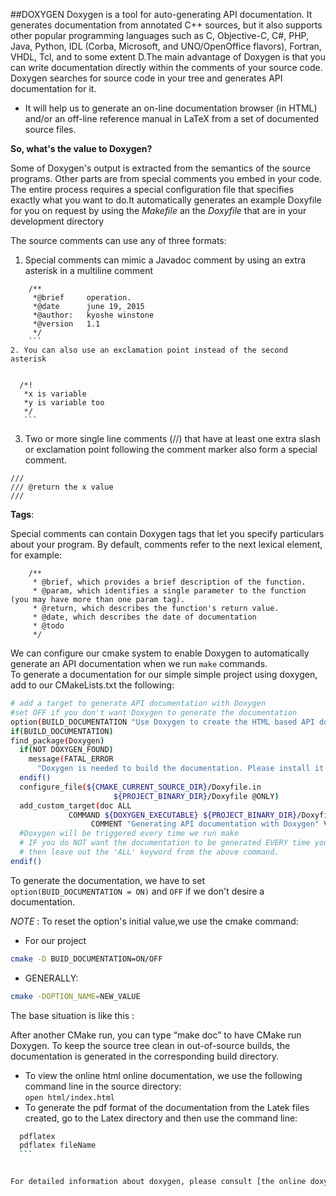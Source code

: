 ##DOXYGEN
Doxygen is a tool for auto-generating API documentation. It generates documentation from annotated C++ sources, but it also supports other popular programming languages such as C, Objective-C, C#, PHP, Java, Python, IDL (Corba, Microsoft, and UNO/OpenOffice flavors), Fortran, VHDL, Tcl, and to some extent D.The main advantage of Doxygen is that you can write documentation directly within the comments of your source code. Doxygen searches for source code in your tree and generates API documentation for it.   
  - It will help us to generate an on-line documentation browser (in HTML) and/or an off-line reference manual in LaTeX  from a set of documented source files. 
  
**So, what's the value to Doxygen?**

Some of Doxygen's output is extracted from the semantics of the source programs. Other parts are from special comments you embed in your code. The entire process requires a special configuration file that specifies exactly what you want to do.It automatically generates an example Doxyfile for you on request by using the *Makefile* an the *Doxyfile* that are in your development directory 

The source comments can use any of three formats:   
 1. Special comments can mimic a Javadoc comment by using an extra asterisk in a multiline comment
 
 ```
     /**
      *@brief     operation.
      *@date      june 19, 2015
      *@author:   kyoshe winstone
      *@version   1.1
      */
     ```
 2. You can also use an exclamation point instead of the second asterisk 
  
 ```
      /*!
       *x is variable
       *y is variable too
       */
       ```   
 3. Two or more single line comments (//) that have at least one extra slash or exclamation point following the comment marker also form a special comment.   
```
///
/// @return the x value
///
```
 
**Tags**:

Special comments can contain Doxygen tags that let you specify particulars about your program. By default, comments refer to the next lexical element, for example:   
```
    /**
     * @brief, which provides a brief description of the function.
     * @param, which identifies a single parameter to the function (you may have more than one param tag).
     * @return, which describes the function's return value.
     * @date, which describes the date of documentation
     * @todo
     */
```

We can configure our cmake system to enable Doxygen to automatically generate an API documentation when we run ```make```   commands.    
To generate a documentation for our simple simple project using doxygen, add to our CMakeLists.txt the following:

```sh
# add a target to generate API documentation with Doxygen
#set OFF if you don't want Doxygen to generate the documentation
option(BUILD_DOCUMENTATION "Use Doxygen to create the HTML based API documentation" ON)
if(BUILD_DOCUMENTATION)
find_package(Doxygen)
  if(NOT DOXYGEN_FOUND)
    message(FATAL_ERROR
      "Doxygen is needed to build the documentation. Please install it correctly")
  endif()
  configure_file(${CMAKE_CURRENT_SOURCE_DIR}/Doxyfile.in 
                       ${PROJECT_BINARY_DIR}/Doxyfile @ONLY)
  add_custom_target(doc ALL
             COMMAND ${DOXYGEN_EXECUTABLE} ${PROJECT_BINARY_DIR}/Doxyfile
                  COMMENT "Generating API documentation with Doxygen" VERBATIM)
  #Doxygen will be triggered every time we run make
  # IF you do NOT want the documentation to be generated EVERY time you build the project
  # then leave out the 'ALL' keyword from the above command.                
endif()

```   
To generate the documentation, we have to set   
```option(BUID_DOCUMENTATION = ON)``` and ```OFF```  if we don't desire a documentation.

*NOTE* : To reset the option's initial value,we use the cmake command:   
 - For our project   
  ```sh
cmake -D BUID_DOCUMENTATION=ON/OFF
```   
 - GENERALLY:   
```sh
cmake -DOPTION_NAME=NEW_VALUE
```

The base situation is like this :   

After another CMake run, you can type “make doc” to have CMake run Doxygen. To keep the source tree clean in out-of-source builds, the documentation is generated in the corresponding build directory.   
 - To view the online html online documentation, we use the following command line in the source directory:   
```open html/index.html```   
 - To generate the pdf format of the documentation from the Latek files created, go to the Latex  directory and then use the command line:
  ```sh
    pdflatex   
    pdflatex fileName
    ```


For detailed information about doxygen, please consult [the online doxygen documentation](http://www.stack.nl/~dimitri/doxygen/manual/index.html)




